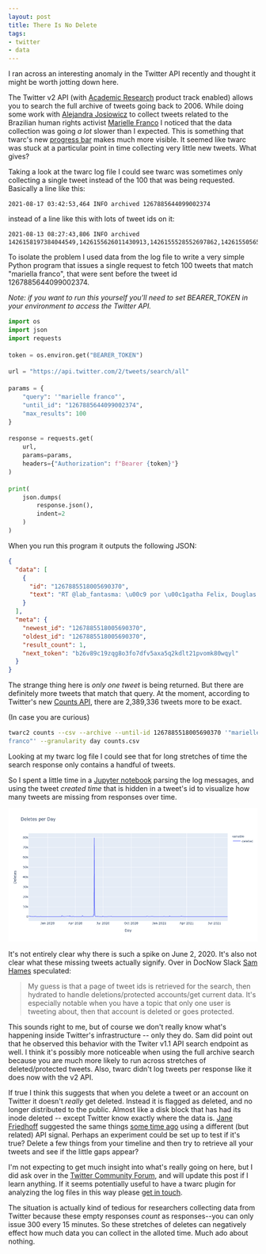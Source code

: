 ```yaml
---
layout: post
title: There Is No Delete
tags:
- twitter
- data
---
```



I ran across an interesting anomaly in the Twitter API recently and thought
it might be worth jotting down here.

The Twitter v2 API (with [Academic Research] product track enabled) allows you
to search the full archive of tweets going back to 2006. While doing some work
with [Alejandra Josiowicz] to collect tweets related to the Brazilian human
rights activist [Marielle Franco] I noticed that the data collection was going
*a lot* slower than I expected. This is something that twarc's new [progress
bar] makes much more visible. It seemed like twarc was stuck at a particular
point in time collecting very little new tweets. What gives?

Taking a look at the twarc log file I could see twarc was sometimes only
collecting a single tweet instead of the 100 that was being requested. Basically a line like this:

```text
2021-08-17 03:42:53,464 INFO archived 1267885644099002374
```

instead of a line like this with lots of tweet ids on it:

```text
2021-08-13 08:27:43,806 INFO archived 1426158197384044549,1426155626011430913,1426155528552697862,1426155056567574534,1426154992554086402,1426153260696678401,1426152718083702790,1426151338291957762,1426151303286247425,1426150785428164613,1426150593207447559,1426149917010145282,1426149795245268996,1426149628739825667,1426147897373044738,1426147402990379008,1426147073087492100,1426146906456174594,1426145724115341315,1426145360729317376,1426145137298714624,1426143294539583492,1426142733123694599,1426140920962076673,1426138951081992192,1426138676954902531,1426138248812941318,1426137687703052288,1426137658904911872,1426137184143351810,1426134708031827970,1426133475204255749,1426133385886552068,1426129300428840967,1426129292895850496,1426126292450217984,1426125942863409155,1426124810464149506,1426123335998574592,1426123142787997703,1426122015346466821,1426121994257543168,1426121464307138560,1426120311213379585,1426116765705281536,1426116734973579266,1426116720377442309,1426116553301536769,1426115831876968448,1426115603912396801,1426115563542171660,1426113168485535746,1426112289191649280,1426112010199109632,1426111436565123074,1426111213445033984,1426110935253594115,1426110931663302658,1426110666172211201,1426110534181658628,1426108955382669313,1426100653303255043,1426097593856274432,1426055213115392003,1426031551146565634,1426015633611784200,1426002518149156864,1426000997881679876,1425998435862331394,1425997289521393667,1425996699366051849,1425995750534782986,1425994923631841280,1425994819357249536,1425990300699344903,1425986576635600901,1425985946726637571,1425984891339030529,1425982908494401544,1425982737857622016,1425980825317875717,1425978278586761218,1425976980017754119,1425976685296422915,1425975810616332291,1425975040974196738,1425974916004950022,1425974391515623432,1425974134438309891,1425970945496387587,1425970625517084674,1425970245550870532,1425969423026950149,1425967499133259788,1425966405200056323,1425966374950744068,1425965431614025736,1425965245101707268,1425964978532753415,1425964921041428485
```

To isolate the problem I used data from the log file to write a very simple
Python program that issues a single request to fetch 100 tweets that match
"mariella franco", that were sent before the tweet id 1267885644099002374.

*Note: if you want to run this yourself you'll need to set BEARER_TOKEN in your environment to access the Twitter API.*

```python
import os
import json
import requests

token = os.environ.get("BEARER_TOKEN")

url = "https://api.twitter.com/2/tweets/search/all"

params = {
    "query": '"marielle franco"',
    "until_id": "1267885644099002374",
    "max_results": 100
}

response = requests.get(
    url,
    params=params,
    headers={"Authorization": f"Bearer {token}"}
)

print(
    json.dumps(
        response.json(), 
        indent=2
    )
)
```

When you run this program it outputs the following JSON:

```json
{
  "data": [
    {
      "id": "1267885518005690370",
      "text": "RT @lab_fantasma: \u00c9 por \u00c1gatha Felix, Douglas Martins Rodrigues e Jo\u00e3o Pedro. Mas tamb\u00e9m por George Floyd, por Claudia Ferreira e Marielle\u2026"
    }
  ],
  "meta": {
    "newest_id": "1267885518005690370",
    "oldest_id": "1267885518005690370",
    "result_count": 1,
    "next_token": "b26v89c19zqg8o3fo7dfv5axa5q2kdlt21pvomk80wqyl"
  }
}
```

The strange thing here is *only one tweet* is being returned. But there are
definitely more tweets that match that query. At the moment, according to
Twitter's new [Counts API], there are 2,389,336 tweets more to be exact. 

(In case you are curious)

```bash
twarc2 counts --csv --archive --until-id 1267885518005690370 '"marielle
franco"' --granularity day counts.csv
```

Looking at my twarc log file I could see that for long stretches of time the search response only contains a handful of tweets.

So I spent a little time in a [Jupyter notebook] parsing the log messages, and using the tweet *created time* that is hidden in a tweet's id to visualize how many tweets are missing from responses over time.

<img src="/images/marielle-franco-deletes.png" class="img-fluid">

It's not entirely clear why there is such a spike on June 2, 2020. It's also
not clear what these missing tweets actually signify. Over in DocNow Slack [Sam
Hames] speculated:

> My guess is that a page of tweet ids is retrieved for the search, then hydrated to handle deletions/protected accounts/get current data. It's especially notable when you have a topic that only one user is tweeting about, then that account is deleted or goes protected.

This sounds right to me, but of course we don't really know what's happening inside Twitter's infrastructure -- only they do. Sam did point out that he observed this behavior with the Twiter v1.1 API search endpoint as well. I think it's possibly more noticeable when using the full archive search because you are much more likely to run across stretches of deleted/protected tweets. Also, twarc didn't log tweets per response like it does now with the v2 API.

If true I think this suggests that when you delete a tweet or an account on
Twitter it doesn't *really* get deleted. Instead it is flagged as deleted, and
no longer distributed to the public. Almost like a disk block that has had its
inode deleted -- except Twitter know exactly where the data is. [Jane
Friedhoff] suggested the same things [some time ago] using a different (but
related) API signal. Perhaps an experiment could be set up to test if it's
true? Delete a few things from your timeline and then try to retrieve all your
tweets and see if the little gaps appear?

I'm not expecting to get much insight into what's really going on here, but
I did ask over in the [Twitter Community Forum], and will update this post if
I learn anything. If it seems potentially useful to have a twarc plugin for
analyzing the log files in this way please [get in touch].

The situation is actually kind of tedious for researchers collecting data from
Twitter because these empty responses *count* as responses--you can only
issue 300 every 15 minutes. So these stretches of deletes can negatively effect
how much data you can collect in the alloted time. Much ado about nothing.

[Marielle Franco]: https://en.wikipedia.org/wiki/Marielle_Franco
[Academic Research]: https://developer.twitter.com/en/products/twitter-api/academic-research
[Alejandra Josiowicz]: https://twitter.com/AleJosiowicz
[Twitter Community Forum]: https://twittercommunity.com/t/sparse-results-from-tweets-search-all/158182
[Jupyter notebook]: https://github.com/edsu/notebooks/blob/master/Tweet%20Deletes.ipynb
[Sam Hames]: https://twitter.com/samuel_hames
[get in touch]: mailto:ehs@pobox.com
[Jane Friedhoff]: https://twitter.com/jfriedhoff
[some time ago]: https://janefriedhoff.com/notepad/update/2015/12/09/baleet.html
[progress bar]: https://github.com/DocNow/twarc/releases/tag/v2.3.7
[Counts API]: https://developer.twitter.com/en/docs/twitter-api/tweets/counts/api-reference/get-tweets-counts-all
